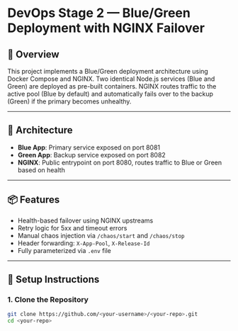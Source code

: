 # DevOps Stage 2 — Blue/Green Deployment with NGINX Failover

## 🚀 Overview

This project implements a Blue/Green deployment architecture using Docker Compose and NGINX. Two identical Node.js services (Blue and Green) are deployed as pre-built containers. NGINX routes traffic to the active pool (Blue by default) and automatically fails over to the backup (Green) if the primary becomes unhealthy.

---

## 🧱 Architecture

- **Blue App**: Primary service exposed on port 8081
- **Green App**: Backup service exposed on port 8082
- **NGINX**: Public entrypoint on port 8080, routes traffic to Blue or Green based on health

---

## 📦 Features

- Health-based failover using NGINX upstreams
- Retry logic for 5xx and timeout errors
- Manual chaos injection via `/chaos/start` and `/chaos/stop`
- Header forwarding: `X-App-Pool`, `X-Release-Id`
- Fully parameterized via `.env` file

---

## 📄 Setup Instructions

### 1. Clone the Repository
```bash
git clone https://github.com/<your-username>/<your-repo>.git
cd <your-repo>